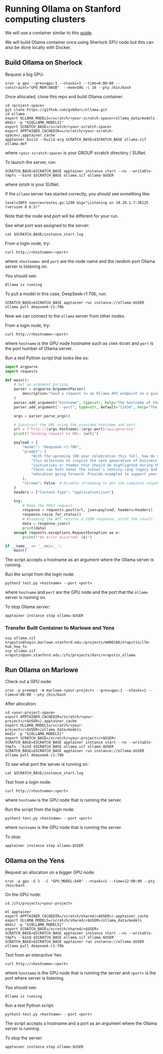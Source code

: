 # Running Ollama on Stanford computing clusters
We will use a container similar to this [guide](https://github.com/uw-psych/ollama-container/tree/main).

We will build Ollama container once using Sherlock GPU node but this can also be done locally with Docker.

## Build Ollama on Sherlock

Request a big GPU:
```
srun -p gpu --gres=gpu:1 --ntasks=1 --time=8:00:00 --constraint="GPU_MEM:80GB"  --mem=50G -c 16 --pty /bin/bash
```

Once allocated, clone this repo and build Ollama container:

```
cd <project-space>
git clone https://github.com/gsbdarc/ollama.git
cd ollama
export OLLAMA_MODELS=/scratch/<your-scratch-space>/ollama_data/models
mkdir -p "${OLLAMA_MODELS}"
export SCRATCH_BASE=/scratch/<your-scratch-space>
export APPTAINER_CACHEDIR==/scratch/<your-scratch-space>/.apptainer_cache
apptainer build --build-arg SCRATCH_BASE=$SCRATCH_BASE ollama.sif ollama.def
```

where `<your-scratch-space>` is your GROUP scratch directory / SUNet. 

To launch the server, run:
```
SCRATCH_BASE=$SCRATCH_BASE apptainer instance start --nv --writable-tmpfs --bind $SCRATCH_BASE ollama.sif ollama-$USER
```
where `$USER` is your SUNet.

If the `ollama` server has started correctly, you should see something like:

```
level=INFO source=routes.go:1298 msg="Listening on 10.20.1.7:36125 (version 0.6.5)"
```

Note that the node and port will be different for your run.

See what port was assigned to the server:
```
cat $SCRATCH_BASE/instance_start.log
```

From a login node, try:

```
curl http://<hostname>:<port>
```
where `<hostname>` and `port` are the node name and the random port Ollama server is listening on.

You should see:

```
Ollama is running
```

To pull a model in this case, DeepSeek-r1 70b, run:
```
SCRATCH_BASE=$SCRATCH_BASE apptainer run instance://ollama-$USER ollama pull deepseek-r1:70b
```

Now we can connect to the `ollama` server from other nodes. 

From a login node, try:

```
curl http://<hostname>:<port>
```
where `hostname` is the GPU node hostname such as `sh04-01n05` and `port` is the port number of Ollama server.


Run a test Python script that looks like so:
```py title="test.py"
import argparse
import requests

def main():
    # Set up argument parsing.
    parser = argparse.ArgumentParser(
        description="Send a request to an Ollama API endpoint on a given node hostname and port."
    )
    parser.add_argument("hostname", type=str, help="The hostname of the node (e.g., sh04-01n07)")
    parser.add_argument("--port", type=str, default="11434", help="The port number for the API (default: 11434)")

    args = parser.parse_args()

    # Construct the URL using the provided hostname and port.
    url = f"http://{args.hostname}:{args.port}/api/generate"
    print(f"Sending request to URL: {url}")

    payload = {
        "model": "deepseek-r1:70b",
        "prompt": (
            "With the upcoming 100-year celebration this fall, how do you envision Stanford GSB using "
            "this milestone to inspire the next generation of business leaders? Identify two specific "
            "initiatives or themes that should be highlighted during the celebration, and discuss how "
            "these can both honor the school’s century-long legacy and shape innovative approaches to business "
            "education going forward. Provide examples to support your recommendations."
        ),
        "stream": False  # Disable streaming to get one complete response
    }
    headers = {"Content-Type": "application/json"}

    try:
        # Make the POST request.
        response = requests.post(url, json=payload, headers=headers)
        response.raise_for_status()
        # Assuming the API returns a JSON response, print the result.
        data = response.json()
        print(data)
    except requests.exceptions.RequestException as e:
        print(f"An error occurred: {e}")

if __name__ == '__main__':
    main()
```
The script accepts a hostname as an argument where the Ollama server is running.


Run the script from the login node:
```
python3 test.py <hostname> --port <port>
```
where `hostname` and `port` are the GPU node and the port that the `ollama` server is running on.

To stop Ollama server:
```
apptainer instance stop ollama-$USER
```


### Transfer Built Container to Marlowe and Yens
```
scp ollama.sif nrapstin@login.marlowe.stanford.edu:/projects/m000106/nrapstin/llm-hub_how_to
scp ollama.sif nrapstin@yen.stanford.edu:/zfs/projects/darc/nrapstin_ollama
```


## Run Ollama on Marlowe

Check out a GPU node:

```
srun -p preempt -A marlowe-<your-project> --gres=gpu:1 --ntasks=1 --time=4:00:00 --pty /bin/bash
```

After allocation:

```
cd <your-project-space>
export APPTAINER_CACHEDIR=/scratch/<your-project>/<$USER>/.apptainer_cache
export OLLAMA_MODELS=/scratch/<your-project>/<$USER>/ollama_data/models
mkdir -p "${OLLAMA_MODELS}"
export SCRATCH_BASE=/scratch/<your-project>/<$USER>
SCRATCH_BASE=$SCRATCH_BASE apptainer instance start --nv --writable-tmpfs --bind $SCRATCH_BASE ollama.sif ollama-$USER
SCRATCH_BASE=$SCRATCH_BASE apptainer run instance://ollama-$USER ollama pull deepseek-r1:70b
```

To see what port the server is running on :
```
cat $SCRATCH_BASE/instance_start.log
```

Test from a login node:

```
curl http://<hostname>:<port>
```
where `hostname` is the GPU node that is running the server.

Run the script from the login node:
```
python3 test.py <hostname> --port <port>
```
where `hostname` is the GPU node that is running the server.


To stop:
```
apptainer instance stop ollama-$USER
```


## Ollama on the Yens

Request an allocation on a bigger GPU node:
```
srun -p gpu -G 1  -C "GPU_MODEL:A40" --ntasks=1 --time=12:00:00 --pty /bin/bash
```

On the GPU node:

```
cd /zfs/projects/<your-project>

ml apptainer
export APPTAINER_CACHEDIR=/scratch/shared/<$USER>/.apptainer_cache
export OLLAMA_MODELS=/scratch/shared/<$USER>/ollama_data/models
mkdir -p "${OLLAMA_MODELS}"
export SCRATCH_BASE=/scratch/shared/<$USER>
SCRATCH_BASE=$SCRATCH_BASE apptainer instance start --nv --writable-tmpfs --bind $SCRATCH_BASE ollama.sif ollama-$USER
SCRATCH_BASE=$SCRATCH_BASE apptainer run instance://ollama-$USER ollama pull deepseek-r1:70b
```

Test from an interactive Yen:
```
curl http://<hostname>:<port>
```

where `hostname` is the GPU node that is running the server and `<port>` is the port where server is listening.

You should see:

```
Ollama is running
```

Run a test Python script: 

```
python3 test.py <hostname> --port <port>
```
The script accepts a hostname and a port as an argument where the Ollama server is running.


To stop the server:
```
apptainer instance stop ollama-$USER
```
